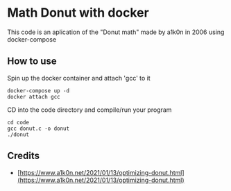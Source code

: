 # Math Donut with docker

This code is an aplication of the "Donut math" made by a1k0n in 2006 using docker-compose

## How to use
Spin up the docker container and attach 'gcc' to it
```console
docker-compose up -d
docker attach gcc
```

CD into the code directory and compile/run your program
```console
cd code
gcc donut.c -o donut
./donut
```

## Credits
 - [https://www.a1k0n.net/2021/01/13/optimizing-donut.html](https://www.a1k0n.net/2021/01/13/optimizing-donut.html) 